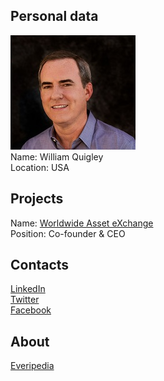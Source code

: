 ## Personal data
![william quigley photo](photo/william_quigley.jpeg)  
Name:   William Quigley  
Location: USA  
## Projects 
Name: [Worldwide Asset eXchange](../projects/worldwide_asset_exchange.md)  
Position: Co-founder & CEO   
## Contacts
[LinkedIn](https://www.linkedin.com/in/williamedwardquigley/)    
[Twitter](https://twitter.com/quigleyreport)  
[Facebook](https://www.facebook.com/williamq)
## About
[Everipedia](https://everipedia.org/wiki/williamq/)
